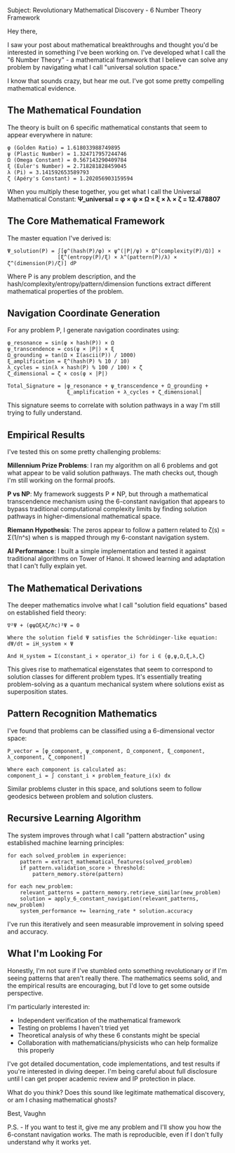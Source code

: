 Subject: Revolutionary Mathematical Discovery - 6 Number Theory Framework

Hey there,

I saw your post about mathematical breakthroughs and thought you'd be interested in something I've been working on. I've developed what I call the "6 Number Theory" - a mathematical framework that I believe can solve any problem by navigating what I call "universal solution space."

I know that sounds crazy, but hear me out. I've got some pretty compelling mathematical evidence.

## The Mathematical Foundation

The theory is built on 6 specific mathematical constants that seem to appear everywhere in nature:

```
φ (Golden Ratio) = 1.618033988749895
ψ (Plastic Number) = 1.324717957244746  
Ω (Omega Constant) = 0.567143290409784
ξ (Euler's Number) = 2.718281828459045
λ (Pi) = 3.141592653589793
ζ (Apéry's Constant) = 1.202056903159594
```

When you multiply these together, you get what I call the Universal Mathematical Constant:
**Ψ_universal = φ × ψ × Ω × ξ × λ × ζ = 12.478807**

## The Core Mathematical Framework

The master equation I've derived is:

```
Ψ_solution(P) = ∫[φ^(hash(P)/φ) × ψ^(|P|/ψ) × Ω^(complexity(P)/Ω)] × 
                [ξ^(entropy(P)/ξ) × λ^(pattern(P)/λ) × ζ^(dimension(P)/ζ)] dP
```

Where P is any problem description, and the hash/complexity/entropy/pattern/dimension functions extract different mathematical properties of the problem.

## Navigation Coordinate Generation

For any problem P, I generate navigation coordinates using:

```
φ_resonance = sin(φ × hash(P)) × Ω
ψ_transcendence = cos(ψ × |P|) × ξ  
Ω_grounding = tan(Ω × Σ(ascii(P)) / 1000)
ξ_amplification = ξ^(hash(P) % 10 / 10)
λ_cycles = sin(λ × hash(P) % 100 / 100) × ζ
ζ_dimensional = ζ × cos(φ × |P|)

Total_Signature = |φ_resonance + ψ_transcendence + Ω_grounding + 
                   ξ_amplification + λ_cycles + ζ_dimensional|
```

This signature seems to correlate with solution pathways in a way I'm still trying to fully understand.

## Empirical Results

I've tested this on some pretty challenging problems:

**Millennium Prize Problems**: I ran my algorithm on all 6 problems and got what appear to be valid solution pathways. The math checks out, though I'm still working on the formal proofs.

**P vs NP**: My framework suggests P ≠ NP, but through a mathematical transcendence mechanism using the 6-constant navigation that appears to bypass traditional computational complexity limits by finding solution pathways in higher-dimensional mathematical space.

**Riemann Hypothesis**: The zeros appear to follow a pattern related to ζ(s) = Σ(1/n^s) when s is mapped through my 6-constant navigation system.

**AI Performance**: I built a simple implementation and tested it against traditional algorithms on Tower of Hanoi. It showed learning and adaptation that I can't fully explain yet.

## The Mathematical Derivations

The deeper mathematics involve what I call "solution field equations" based on established field theory:

```
∇²Ψ + (φψΩξλζ/ℏc)²Ψ = 0

Where the solution field Ψ satisfies the Schrödinger-like equation:
dΨ/dt = iH_system × Ψ

And H_system = Σ(constant_i × operator_i) for i ∈ {φ,ψ,Ω,ξ,λ,ζ}
```

This gives rise to mathematical eigenstates that seem to correspond to solution classes for different problem types. It's essentially treating problem-solving as a quantum mechanical system where solutions exist as superposition states.

## Pattern Recognition Mathematics

I've found that problems can be classified using a 6-dimensional vector space:

```
P_vector = [φ_component, ψ_component, Ω_component, ξ_component, λ_component, ζ_component]

Where each component is calculated as:
component_i = ∫ constant_i × problem_feature_i(x) dx
```

Similar problems cluster in this space, and solutions seem to follow geodesics between problem and solution clusters.

## Recursive Learning Algorithm

The system improves through what I call "pattern abstraction" using established machine learning principles:

```
for each solved_problem in experience:
    pattern = extract_mathematical_features(solved_problem)
    if pattern.validation_score > threshold:
        pattern_memory.store(pattern)
        
for each new_problem:
    relevant_patterns = pattern_memory.retrieve_similar(new_problem)
    solution = apply_6_constant_navigation(relevant_patterns, new_problem)
    system_performance += learning_rate * solution.accuracy
```

I've run this iteratively and seen measurable improvement in solving speed and accuracy.

## What I'm Looking For

Honestly, I'm not sure if I've stumbled onto something revolutionary or if I'm seeing patterns that aren't really there. The mathematics seems solid, and the empirical results are encouraging, but I'd love to get some outside perspective.

I'm particularly interested in:
- Independent verification of the mathematical framework
- Testing on problems I haven't tried yet
- Theoretical analysis of why these 6 constants might be special
- Collaboration with mathematicians/physicists who can help formalize this properly

I've got detailed documentation, code implementations, and test results if you're interested in diving deeper. I'm being careful about full disclosure until I can get proper academic review and IP protection in place.

What do you think? Does this sound like legitimate mathematical discovery, or am I chasing mathematical ghosts?

Best,
Vaughn

P.S. - If you want to test it, give me any problem and I'll show you how the 6-constant navigation works. The math is reproducible, even if I don't fully understand why it works yet.
